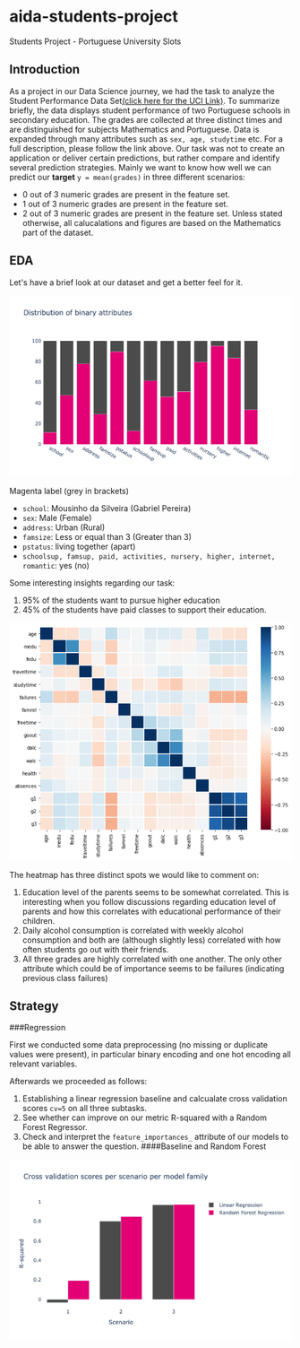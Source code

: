 # aida-students-project
Students Project - Portuguese University Slots

## Introduction

As a project in our Data Science journey, we had the task to analyze the Student Performance Data Set[(click here for the UCI Link)](https://archive.ics.uci.edu/ml/datasets/student+performance).
To summarize briefly, the data displays student performance of two Portuguese schools in secondary education. The grades are collected at three distinct times and are distinguished for subjects Mathematics and Portuguese. Data is expanded through many attributes such as `sex, age, studytime` etc. For a full description, please follow the link above.
Our task was not to create an application or deliver certain predictions, but rather compare and identify several prediction strategies. 
Mainly we want to know how well we can predict our **target**
`y = mean(grades)`
in three different scenarios:
* 0 out of 3 numeric grades are present in the feature set.
* 1 out of 3 numeric grades are present in the feature set.
* 2 out of 3 numeric grades are present in the feature set.
Unless stated otherwise, all calucalations and figures are based on the  Mathematics part of the dataset.

## EDA

Let's have a brief look at our dataset and get a better feel for it.

![![alt text](https://github.com/igoekce/aida-students-project/blob/master/Docs/Pictures/distributionofbinaryattributes.png)](https://github.com/igoekce/aida-students-project/blob/master/Docs/Pictures/distributionofbinaryattributes.png)

Magenta label (grey in brackets)
- `school`: Mousinho da Silveira (Gabriel Pereira)
- `sex`: Male (Female)
- `address`: Urban (Rural)
- `famsize`: Less or equal than 3 (Greater than 3)
- `pstatus`: living together (apart)
- `schoolsup, famsup, paid, activities, nursery, higher, internet, romantic`: yes (no)

Some interesting insights regarding our task:
1. 95% of the students want to pursue higher education
2. 45% of the students have paid classes to support their education.

![![Correlation Heatmap](https://github.com/igoekce/aida-students-project/blob/master/Docs/Pictures/Corr%20heatmap.png?raw=true)](https://github.com/igoekce/aida-students-project/blob/master/Docs/Pictures/Corr%20heatmap.png?raw=true)

The heatmap has three distinct spots we would like to comment on:

1. Education level of the parents seems to be somewhat correlated. This is interesting when you follow discussions regarding education level of parents and how this correlates with educational performance of their children.
2. Daily alcohol consumption is correlated with weekly alcohol consumption and both are (although slightly less) correlated with how often students go out with their friends.
3. All three grades are highly correlated with one another. The only other attribute which could be of importance seems to be failures (indicating previous class failures)

## Strategy

###Regression

First we conducted some data preprocessing (no missing or duplicate values were present), in particular binary encoding and one hot encoding all relevant variables.

Afterwards we proceeded as follows:

1. Establishing a linear regression baseline and calcualate cross validation scores `cv=5` on all three subtasks.
2. See whether can improve on our metric R-squared with a Random Forest Regressor.
3. Check and interpret the `feature_importances_` attribute of our models to be able to answer the question.
####Baseline and Random Forest

![![Correlation Heatmap](https://github.com/igoekce/aida-students-project/blob/master/Docs/Pictures/crossvalscoreScenFam.png?raw=true)](https://github.com/igoekce/aida-students-project/blob/master/Docs/Pictures/crossvalscoreScenFam.png?raw=true)
